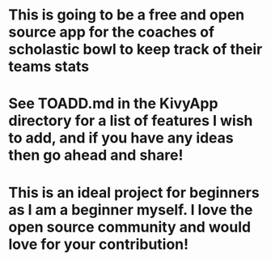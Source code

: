 # This is going to be a free and open source app for the coaches of scholastic bowl to keep track of their teams stats
# See TOADD.md in the KivyApp directory for a list of features I wish to add, and if you have any ideas then go ahead and share!
# This is an ideal project for beginners as I am a beginner myself. I love the open source community and would love for your contribution!
